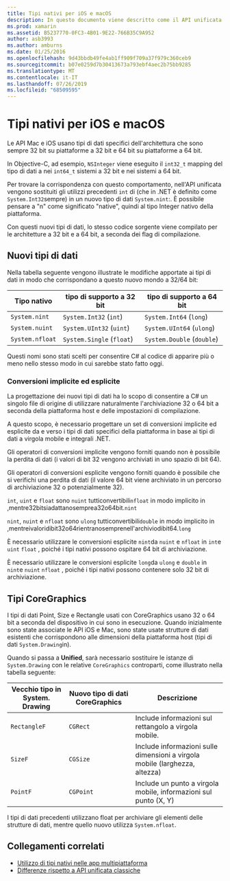 ```yaml
---
title: Tipi nativi per iOS e macOS
description: In questo documento viene descritto come il API unificata di Novell esegue il mapping dei tipi .NET ai tipi nativi a 32 bit e a 64 bit, in base alle esigenze, in base all'architettura di destinazione della compilazione.
ms.prod: xamarin
ms.assetid: B5237770-0FC3-4B01-9E22-766B35C9A952
author: asb3993
ms.author: amburns
ms.date: 01/25/2016
ms.openlocfilehash: 9d43bbdb49fe4ab1ff909f709a37f979c360ceb9
ms.sourcegitcommit: b07e0259d7b30413673a793ebf4aec2b75bb9285
ms.translationtype: MT
ms.contentlocale: it-IT
ms.lasthandoff: 07/26/2019
ms.locfileid: "68509595"
---
```

# <a name="native-types-for-ios-and-macos"></a>Tipi nativi per iOS e macOS

Le API Mac e iOS usano tipi di dati specifici dell'architettura che sono sempre 32 bit su piattaforme a 32 bit e 64 bit su piattaforme a 64 bit.

In Objective-C, ad esempio, `NSInteger` viene eseguito il `int32_t` mapping del tipo di dati a nei `int64_t` sistemi a 32 bit e nei sistemi a 64 bit.

Per trovare la corrispondenza con questo comportamento, nell'API unificata vengono sostituiti gli utilizzi precedenti `int` di (che in .NET è definito come `System.Int32`sempre) in un nuovo tipo di dati `System.nint`:. È possibile pensare a "n" come significato "native", quindi al tipo Integer nativo della piattaforma.

Con questi nuovi tipi di dati, lo stesso codice sorgente viene compilato per le architetture a 32 bit e a 64 bit, a seconda dei flag di compilazione.

## <a name="new-data-types"></a>Nuovi tipi di dati

Nella tabella seguente vengono illustrate le modifiche apportate ai tipi di dati in modo che corrispondano a questo nuovo mondo a 32/64 bit:

|Tipo nativo|tipo di supporto a 32 bit|tipo di supporto a 64 bit|
|--- |--- |--- |
|`System.nint`|`System.Int32` (`int`)|`System.Int64` (`long`)|
|`System.nuint`|`System.UInt32` (`uint`)|`System.UInt64` (`ulong`)|
|`System.nfloat`|`System.Single` (`float`)|`System.Double` (`double`)|

Questi nomi sono stati scelti per consentire C# al codice di apparire più o meno nello stesso modo in cui sarebbe stato fatto oggi.

### <a name="implicit-and-explicit-conversions"></a>Conversioni implicite ed esplicite

La progettazione dei nuovi tipi di dati ha lo scopo di consentire a C# un singolo file di origine di utilizzare naturalmente l'archiviazione 32 o 64 bit a seconda della piattaforma host e delle impostazioni di compilazione.

A questo scopo, è necessario progettare un set di conversioni implicite ed esplicite da e verso i tipi di dati specifici della piattaforma in base ai tipi di dati a virgola mobile e integrali .NET.

Gli operatori di conversioni implicite vengono forniti quando non è possibile la perdita di dati (i valori di bit 32 vengono archiviati in uno spazio di bit 64).

Gli operatori di conversioni esplicite vengono forniti quando è possibile che si verifichi una perdita di dati (il valore 64 bit viene archiviato in un percorso di archiviazione 32 o potenzialmente 32).

 `int`, `uint` e `float` sono `nuint` tutticonvertibili`nfloat` in modo implicito in ,mentre32bitsiadattanosemprea32o64bit.`nint`

 `nint`, `nuint` e `nfloat` sono `ulong` tutticonvertibili`double` in modo implicito in ,mentreivaloridibit32o64rientranosemprenell'archiviodibit64.`long`

È necessario utilizzare le conversioni esplicite `nint`da `nuint` e `nfloat` in `int`e `uint` `float` , poiché i tipi nativi possono ospitare 64 bit di archiviazione.

È necessario utilizzare le conversioni esplicite `long`da `ulong` e `double` in `nint`e `nuint` `nfloat` , poiché i tipi nativi possono contenere solo 32 bit di archiviazione.

## <a name="coregraphics-types"></a>Tipi CoreGraphics

I tipi di dati Point, Size e Rectangle usati con CoreGraphics usano 32 o 64 bit a seconda del dispositivo in cui sono in esecuzione.  Quando inizialmente sono state associate le API iOS e Mac, sono state usate strutture di dati esistenti che corrispondono alle dimensioni della piattaforma host (tipi di dati `System.Drawing`in).

Quando si passa a **Unified**, sarà necessario sostituire le istanze di `System.Drawing` con le relative `CoreGraphics` controparti, come illustrato nella tabella seguente:

|Vecchio tipo in System. Drawing|Nuovo tipo di dati CoreGraphics|Descrizione|
|--- |--- |--- |
|`RectangleF`|`CGRect`|Include informazioni sul rettangolo a virgola mobile.|
|`SizeF`|`CGSize`|Include informazioni sulle dimensioni a virgola mobile (larghezza, altezza)|
|`PointF`|`CGPoint`|Include un punto a virgola mobile, informazioni sul punto (X, Y)|

I tipi di dati precedenti utilizzano float per archiviare gli elementi delle strutture di dati, mentre quello nuovo utilizza `System.nfloat`.

## <a name="related-links"></a>Collegamenti correlati

- [Utilizzo di tipi nativi nelle app multipiattaforma](~/cross-platform/macios/native-types-cross-platform.md)
- [Differenze rispetto a API unificata classiche](https://github.com/xamarin/release-notes-archive/blob/master/release-notes/ios/api_changes/classic-vs-unified-8.6.0/index.md)
